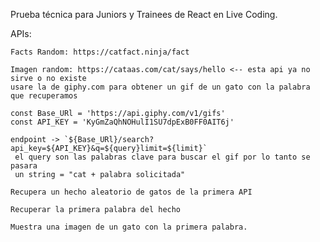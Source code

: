 Prueba técnica para Juniors y Trainees de React en Live Coding.

APIs:

    Facts Random: https://catfact.ninja/fact

    Imagen random: https://cataas.com/cat/says/hello <-- esta api ya no sirve o no existe
    usare la de giphy.com para obtener un gif de un gato con la palabra que recuperamos

    const Base_URl = 'https://api.giphy.com/v1/gifs'
    const API_KEY = 'KyGmZaQhNOHulI1SU7dpExB0FF0AIT6j'

    endpoint -> `${Base_URl}/search?api_key=${API_KEY}&q=${query}limit=${limit}`
     el query son las palabras clave para buscar el gif por lo tanto se pasara
     un string = "cat + palabra solicitada"

    Recupera un hecho aleatorio de gatos de la primera API

    Recuperar la primera palabra del hecho

    Muestra una imagen de un gato con la primera palabra.
